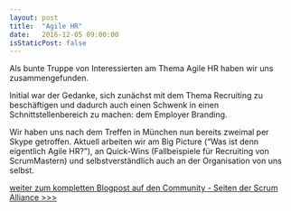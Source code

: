 ```yaml
---
layout: post
title:  "Agile HR"
date:   2016-12-05 09:00:00
isStaticPost: false
---
```

Als bunte Truppe von Interessierten am Thema Agile HR haben wir uns zusammengefunden.<br/>

Initial war der Gedanke, sich zunächst mit dem Thema Recruiting zu beschäftigen und dadurch auch einen Schwenk in einen Schnittstellenbereich zu machen: dem Employer Branding.<br/>

Wir haben uns nach dem Treffen in München nun bereits zweimal per Skype getroffen. Aktuell arbeiten wir am Big Picture (“Was ist denn eigentlich Agile HR?”), an Quick-Wins (Fallbeispiele für Recruiting von ScrumMastern) und selbstverständlich auch an der Organisation von uns selbst.<br/>

[weiter zum kompletten Blogpost auf den Community - Seiten der Scrum Alliance >>>](http://membership.scrumalliance.org/blogpost/1482889/263718/Agile-HR)
